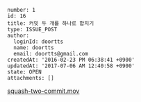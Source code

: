 ```
number: 1
id: 16
title: 커밋 두 개를 하나로 합치기
type: ISSUE_POST
author:
  loginId: doortts
  name: doortts
  email: doortts@gmail.com
createdAt: '2016-02-23 PM 06:38:41 +0900'
updatedAt: '2017-07-06 AM 12:40:58 +0900'
state: OPEN
attachments: []
```

[squash-two-commit.mov](/files/26)